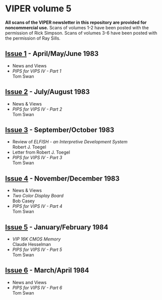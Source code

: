 # VIPER volume 5

**All scans of the VIPER newsletter in this repository are provided for
noncommercial use.** Scans of volumes 1-2 have been posted with the permission
of Rick Simpson. Scans of volumes 3-6 have been posted with the permission of
Ray Sills.

## [Issue 1](issue1.pdf) - April/May/June 1983

- News and Views
- *PIPS for VIPS IV - Part 1*  
  Tom Swan

## [Issue 2](issue2.pdf) - July/August 1983

- News & Views
- *PIPS for VIPS IV - Part 2*  
  Tom Swan

## [Issue 3](issue3.pdf) - September/October 1983

- Review of *ELFISH - an Interpretive Development System*  
  Robert J. Toegel
- Letter from Robert J. Toegel
- *PIPS for VIPS IV - Part 3*  
  Tom Swan

## [Issue 4](issue4.pdf) - November/December 1983

- News & Views
- *Two Color Display Board*  
  Bob Casey
- *PIPS for VIPS IV - Part 4*  
  Tom Swan

## [Issue 5](issue5.pdf) - January/February 1984

- *VIP 16K CMOS Memory*  
  Claude Hesselman
- *PIPS for VIPS IV - Part 5*  
  Tom Swan

## [Issue 6](issue6.pdf) - March/April 1984

- News and Views
- *PIPS for VIPS IV - Part 6*  
  Tom Swan
